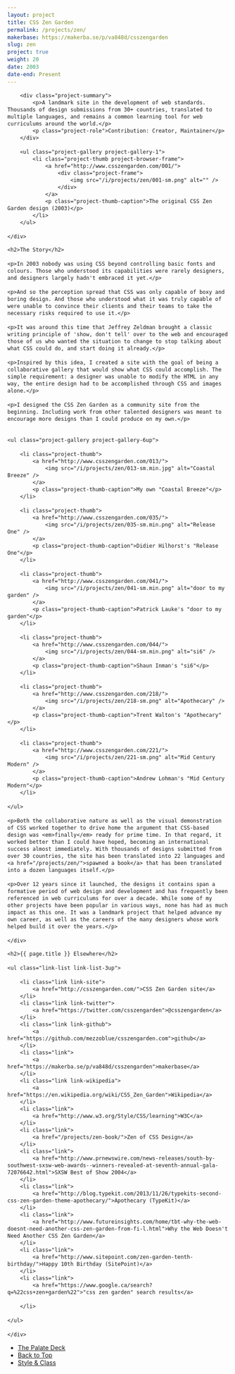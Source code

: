 ```yaml
---
layout: project
title: CSS Zen Garden
permalink: /projects/zen/
makerbase: https://makerba.se/p/va848d/csszengarden
slug: zen
project: true
weight: 20
date: 2003
date-end: Present
---
```



<section id="summary" class="project-section">
	<div class="wrap">

		<div class="project-summary">
			<p>A landmark site in the development of web standards. Thousands of design submissions from 30+ countries, translated to multiple languages, and remains a common learning tool for web curriculums around the world.</p>
			<p class="project-role">Contribution: Creator, Maintainer</p>
		</div>

		<ul class="project-gallery project-gallery-1">
			<li class="project-thumb project-browser-frame">
				<a href="http://www.csszengarden.com/001/">
					<div class="project-frame">
						<img src="/i/projects/zen/001-sm.png" alt="" />
					</div>
				</a>
				<p class="project-thumb-caption">The original CSS Zen Garden design (2003)</p>
			</li>
		</ul>

	</div>
</section>


<section id="story" class="project-section project-story">
	<div class="wrap">

	<h2>The Story</h2>

	<p>In 2003 nobody was using CSS beyond controlling basic fonts and colours. Those who understood its capabilities were rarely designers, and designers largely hadn't embraced it yet.</p>

	<p>And so the perception spread that CSS was only capable of boxy and boring design. And those who understood what it was truly capable of were unable to convince their clients and their teams to take the necessary risks required to use it.</p>

	<p>It was around this time that Jeffrey Zeldman brought a classic writing principle of 'show, don't tell' over to the web and encouraged those of us who wanted the situation to change to stop talking about what CSS could do, and start doing it already.</p>

	<p>Inspired by this idea, I created a site with the goal of being a collaborative gallery that would show what CSS could accomplish. The simple requirement: a designer was unable to modify the HTML in any way, the entire design had to be accomplished through CSS and images alone.</p>

	<p>I designed the CSS Zen Garden as a community site from the beginning. Including work from other talented designers was meant to encourage more designs than I could produce on my own.</p>


	<ul class="project-gallery project-gallery-6up">

		<li class="project-thumb">
			<a href="http://www.csszengarden.com/013/">
				<img src="/i/projects/zen/013-sm.min.jpg" alt="Coastal Breeze" />
			</a>
			<p class="project-thumb-caption">My own "Coastal Breeze"</p>
		</li>

		<li class="project-thumb">
			<a href="http://www.csszengarden.com/035/">
				<img src="/i/projects/zen/035-sm.min.png" alt="Release One" />
			</a>
			<p class="project-thumb-caption">Didier Hilhorst's "Release One"</p>
		</li>

		<li class="project-thumb">
			<a href="http://www.csszengarden.com/041/">
				<img src="/i/projects/zen/041-sm.min.png" alt="door to my garden" />
			</a>
			<p class="project-thumb-caption">Patrick Lauke's "door to my garden"</p>
		</li>

		<li class="project-thumb">
			<a href="http://www.csszengarden.com/044/">
				<img src="/i/projects/zen/044-sm.min.png" alt="si6" />
			</a>
			<p class="project-thumb-caption">Shaun Inman's "si6"</p>
		</li>

		<li class="project-thumb">
			<a href="http://www.csszengarden.com/218/">
				<img src="/i/projects/zen/218-sm.png" alt="Apothecary" />
			</a>
			<p class="project-thumb-caption">Trent Walton's "Apothecary"</p>
		</li>

		<li class="project-thumb">
			<a href="http://www.csszengarden.com/221/">
				<img src="/i/projects/zen/221-sm.png" alt="Mid Century Modern" />
			</a>
			<p class="project-thumb-caption">Andrew Lohman's "Mid Century Modern"</p>
		</li>

	</ul>

	<p>Both the collaborative nature as well as the visual demonstration of CSS worked together to drive home the argument that CSS-based design was <em>finally</em> ready for prime time. In that regard, it worked better than I could have hoped, becoming an international success almost immediately. With thousands of designs submitted from over 30 countries, the site has been translated into 22 languages and <a href="/projects/zen/">spawned a book</a> that has been translated into a dozen languages itself.</p>

	<p>Over 12 years since it launched, the designs it contains span a formative period of web design and development and has frequently been referenced in web curriculums for over a decade. While some of my other projects have been popular in various ways, none has had as much impact as this one. It was a landmark project that helped advance my own career, as well as the careers of the many designers whose work helped build it over the years.</p>

	</div>
</section>


<section id="elsewhere" class="project-section project-elsewhere">
	<div class="wrap">

	<h2>{{ page.title }} Elsewhere</h2>

	<ul class="link-list link-list-3up">

		<li class="link link-site">
			<a href="http://csszengarden.com/">CSS Zen Garden site</a>
		</li>
		<li class="link link-twitter">
			<a href="https://twitter.com/csszengarden">@csszengarden</a>
		</li>
		<li class="link link-github">
			<a href="https://github.com/mezzoblue/csszengarden.com">github</a>
		</li>
		<li class="link">
			<a href="https://makerba.se/p/va848d/csszengarden">makerbase</a>
		</li>
		<li class="link link-wikipedia">
			<a href="https://en.wikipedia.org/wiki/CSS_Zen_Garden">Wikipedia</a>
		</li>
		<li class="link">
			<a href="http://www.w3.org/Style/CSS/learning">W3C</a>
		</li>
		<li class="link">
			<a href="/projects/zen-book/">Zen of CSS Design</a>
		</li>
		<li class="link">
			<a href="http://www.prnewswire.com/news-releases/south-by-southwest-sxsw-web-awards--winners-revealed-at-seventh-annual-gala-72076642.html">SXSW Best of Show 2004</a>
		</li>
		<li class="link">
			<a href="http://blog.typekit.com/2013/11/26/typekits-second-css-zen-garden-theme-apothecary/">Apothecary (TypeKit)</a>
		</li>
		<li class="link">
			<a href="http://www.futureinsights.com/home/tbt-why-the-web-doesnt-need-another-css-zen-garden-from-fi-l.html">Why the Web Doesn't Need Another CSS Zen Garden</a>
		</li>
		<li class="link">
			<a href="http://www.sitepoint.com/zen-garden-tenth-birthday/">Happy 10th Birthday (SitePoint)</a>
		</li>
		<li class="link">
			<a href="https://www.google.ca/search?q=%22css+zen+garden%22">"css zen garden" search results</a>

		</li>

	</ul>

	</div>
</section>


<section class="project-nav">
	<ul>
		<li class="project-prev">
			<a href="/projects/palatedeck/" class="link">
				The Palate Deck
			</a>
		</li>
		<li class="project-top">
			<a href="#top" class="link">
				Back to Top
			</a>
		</li>
		<li class="project-next">
			<a href="/projects/style-class/" class="link">
				Style &amp; Class
			</a>
		</li>
	</ul>
</section>
